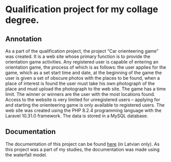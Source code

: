 # Qualification project for my collage degree.

## Annotation
As a part of the qualification project, the project “Car orienteering game” was created. It is a web site whose primary function is to provide the orientation game activities. Any registered user is capable of entering an orientation game, the process of which is as follows: the user applies for the game, which as a set start time and date, at the beginning of the game the user is given a set of obscure photos with the places to be found, when a place of interest is found the user must take his own photograph of the place and must upload the photograph to the web site. The game has a time limit. The winner or winners are the user with the most locations found. Access to the website is very limited for unregistered users – applying for and starting the orienteering game is only available to registered users. The web site was created using the PHP 8.2.4 programming language with the Laravel 10.31.0 framework. The data is stored in a MySQL database.

## Documentation
The documentation of this project can be found [here](https://drive.google.com/file/d/1KXavlmgxEnY1T07TR-noQ0AUODKpXPWP/view?usp=sharing) (in Latvian only). As this project was a part of my studies, the documentation was made using the waterfall model.
